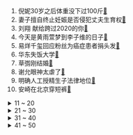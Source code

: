 1. 倪妮30岁之后体重没下过100斤[:link:](https://s.weibo.com/weibo?q=%23倪妮30岁之后体重没下过100斤%23&Refer=top)
2. 妻子擅自终止妊娠是否侵犯丈夫生育权[:link:](https://s.weibo.com/weibo?q=%23妻子擅自终止妊娠是否侵犯丈夫生育权%23&Refer=top)
3. 刘翔 献给跨过2020的你[:link:](https://s.weibo.com/weibo?q=%23刘翔%20献给跨过2020的你%23&Refer=top)
4. 今天是黄雨萱梦到李子维的日子[:link:](https://s.weibo.com/weibo?q=%23今天是黄雨萱梦到李子维的日子%23&Refer=top)
5. 易烊千玺回应粉丝为癌症患者捐头发[:link:](https://s.weibo.com/weibo?q=%23易烊千玺回应粉丝为癌症患者捐头发%23&Refer=top)
6. 华东失饭大学[:link:](https://s.weibo.com/weibo?q=%23华东失饭大学%23&Refer=top)
7. 草彅刚结婚[:link:](https://s.weibo.com/weibo?q=%23草彅刚结婚%23&Refer=top)
8. 谢允眼神太虐了[:link:](https://s.weibo.com/weibo?q=%23谢允眼神太虐了%23&Refer=top)
9. 明确人工授精生子法律地位[:link:](https://s.weibo.com/weibo?q=%23明确人工授精生子法律地位%23&Refer=top)
10. 安崎在北京穿短裤[:link:](https://s.weibo.com/weibo?q=%23安崎在北京穿短裤%23&Refer=top)
<details>
<summary>11 ~ 20</summary>

11. 李易峰对金晨说明年再约[:link:](https://s.weibo.com/weibo?q=%23李易峰对金晨说明年再约%23&Refer=top)
12. 网购羽绒服有丧事臂章[:link:](https://s.weibo.com/weibo?q=%23网购羽绒服有丧事臂章%23&Refer=top)
13. 彭冠英工作室换头像[:link:](https://s.weibo.com/weibo?q=%23彭冠英工作室换头像%23&Refer=top)
14. 中欧投资协定谈判如期完成[:link:](https://s.weibo.com/weibo?q=%23中欧投资协定谈判如期完成%23&Refer=top)
15. 有翡[:link:](https://s.weibo.com/weibo?q=%23有翡%23&Refer=top)
16. 孙悦[:link:](https://s.weibo.com/weibo?q=%23孙悦%23&Refer=top)
17. 想见你[:link:](https://s.weibo.com/weibo?q=%23想见你%23&Refer=top)
18. 零下8度幼儿园只来了1个学生[:link:](https://s.weibo.com/weibo?q=%23零下8度幼儿园只来了1个学生%23&Refer=top)
19. 唯品会回应因不正当价格行为被罚[:link:](https://s.weibo.com/weibo?q=%23唯品会回应因不正当价格行为被罚%23&Refer=top)
20. 成都中医药大学[:link:](https://s.weibo.com/weibo?q=%23成都中医药大学%23&Refer=top)
</details>
<details>
<summary>21 ~ 30</summary>

21. 迪丽热巴2020年最后一张自拍[:link:](https://s.weibo.com/weibo?q=%23迪丽热巴2020年最后一张自拍%23&Refer=top)
22. 黄明昊彩排把麦撞飞了[:link:](https://s.weibo.com/weibo?q=%23黄明昊彩排把麦撞飞了%23&Refer=top)
23. 呼格案时任刑警队长自杀身亡[:link:](https://s.weibo.com/weibo?q=%23呼格案时任刑警队长自杀身亡%23&Refer=top)
24. 特斯拉隐藏式门把手被冻住[:link:](https://s.weibo.com/weibo?q=%23特斯拉隐藏式门把手被冻住%23&Refer=top)
25. 范伟评价王俊凯[:link:](https://s.weibo.com/weibo?q=%23范伟评价王俊凯%23&Refer=top)
26. 四川叫停家长批改作业[:link:](https://s.weibo.com/weibo?q=%23四川叫停家长批改作业%23&Refer=top)
27. 蟹黄年糕[:link:](https://s.weibo.com/weibo?q=%23蟹黄年糕%23&Refer=top)
28. 稻城亚丁入选国家5A级景区[:link:](https://s.weibo.com/weibo?q=%23稻城亚丁入选国家5A级景区%23&Refer=top)
29. 人社部调整年金基金投资范围[:link:](https://s.weibo.com/weibo?q=%23人社部调整年金基金投资范围%23&Refer=top)
30. 张若昀首谈女儿[:link:](https://s.weibo.com/weibo?q=%23张若昀首谈女儿%23&Refer=top)
</details>
<details>
<summary>31 ~ 40</summary>

31. 王俊凯换ins头像[:link:](https://s.weibo.com/weibo?q=%23王俊凯换ins头像%23&Refer=top)
32. 干饭人逛超市根本忍不住[:link:](https://s.weibo.com/weibo?q=%23干饭人逛超市根本忍不住%23&Refer=top)
33. 谢允第一次用推云掌[:link:](https://s.weibo.com/weibo?q=%23谢允第一次用推云掌%23&Refer=top)
34. 阿根廷堕胎合法化[:link:](https://s.weibo.com/weibo?q=%23阿根廷堕胎合法化%23&Refer=top)
35. 张新成的关键字仿佛走入动画片场[:link:](https://s.weibo.com/weibo?q=%23张新成的关键字仿佛走入动画片场%23&Refer=top)
36. 一张图感受冬天的不舒服[:link:](https://s.weibo.com/weibo?q=%23一张图感受冬天的不舒服%23&Refer=top)
37. 朱锁锁跟叶谨言谈条件[:link:](https://s.weibo.com/weibo?q=%23朱锁锁跟叶谨言谈条件%23&Refer=top)
38. 海贼王[:link:](https://s.weibo.com/weibo?q=%23海贼王%23&Refer=top)
39. 罗欣然被追杀[:link:](https://s.weibo.com/weibo?q=%23罗欣然被追杀%23&Refer=top)
40. 周翡说谢允你是我的福星[:link:](https://s.weibo.com/weibo?q=%23周翡说谢允你是我的福星%23&Refer=top)
</details>
<details>
<summary>41 ~ 50</summary>

41. 高校男生在雪中光膀子打雪仗[:link:](https://s.weibo.com/weibo?q=%23高校男生在雪中光膀子打雪仗%23&Refer=top)
42. 2020年里最开心的一件事[:link:](https://s.weibo.com/weibo?q=%232020年里最开心的一件事%23&Refer=top)
43. 蒋南孙拆穿章安仁[:link:](https://s.weibo.com/weibo?q=%23蒋南孙拆穿章安仁%23&Refer=top)
44. 武警战士在雪地里走出比心小人[:link:](https://s.weibo.com/weibo?q=%23武警战士在雪地里走出比心小人%23&Refer=top)
45. 杭州西溪路人行道塌陷疑似2人失联[:link:](https://s.weibo.com/weibo?q=%23杭州西溪路人行道塌陷疑似2人失联%23&Refer=top)
46. 严查中小学教师到培训机构兼职[:link:](https://s.weibo.com/weibo?q=%23严查中小学教师到培训机构兼职%23&Refer=top)
47. 慰安妇制度受害幸存者骈焕英去世[:link:](https://s.weibo.com/weibo?q=%23慰安妇制度受害幸存者骈焕英去世%23&Refer=top)
48. 戴姆勒东北亚暂时关闭在京部分零售网点[:link:](https://s.weibo.com/weibo?q=%23戴姆勒东北亚暂时关闭在京部分零售网点%23&Refer=top)
49. 女神降临[:link:](https://s.weibo.com/weibo?q=%23女神降临%23&Refer=top)
50. 女子下班后应酬客户酒精中毒[:link:](https://s.weibo.com/weibo?q=%23女子下班后应酬客户酒精中毒%23&Refer=top)
</details>